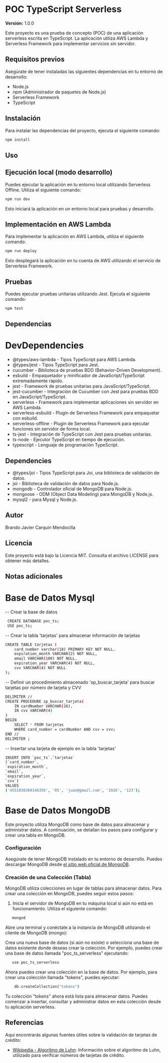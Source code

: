 # POC TypeScript Serverless

**Versión:** 1.0.0

Este proyecto es una prueba de concepto (POC) de una aplicación serverless escrita en TypeScript. La aplicación utiliza AWS Lambda y Serverless Framework para implementar servicios sin servidor.

## Requisitos previos

Asegúrate de tener instaladas las siguientes dependencias en tu entorno de desarrollo:

- Node.js
- npm (Administrador de paquetes de Node.js)
- Serverless Framework
- TypeScript

## Instalación

Para instalar las dependencias del proyecto, ejecuta el siguiente comando:

```bash
npm install
```

## Uso
## Ejecución local (modo desarrollo)
Puedes ejecutar la aplicación en tu entorno local utilizando Serverless Offline. Utiliza el siguiente comando:

```bash
npm run dev
```
Esto iniciará la aplicación en un entorno local para pruebas y desarrollo.

## Implementación en AWS Lambda
Para implementar la aplicación en AWS Lambda, utiliza el siguiente comando:

```bash
npm run deploy
```

Esto desplegará la aplicación en tu cuenta de AWS utilizando el servicio de Serverless Framework.

## Pruebas
Puedes ejecutar pruebas unitarias utilizando Jest. Ejecuta el siguiente comando:

```bash
npm test
```

## Dependencias
# DevDependencies
* @types/aws-lambda - Tipos TypeScript para AWS Lambda.
* @types/jest - Tipos TypeScript para Jest.
* cucumber - Biblioteca de pruebas BDD (Behavior-Driven Development).
* esbuild - Empaquetador y minificador de JavaScript/TypeScript extremadamente rápido.
* jest - Framework de pruebas unitarias para JavaScript/TypeScript.
* jest-cucumber - Integración de Cucumber con Jest para pruebas BDD en JavaScript/TypeScript.
* serverless - Framework para implementar aplicaciones sin servidor en AWS Lambda.
* serverless-esbuild - Plugin de Serverless Framework para empaquetar con esbuild.
* serverless-offline - Plugin de Serverless Framework para ejecutar funciones sin servidor de forma local.
* ts-jest - Integración de TypeScript con Jest para pruebas unitarias.
* ts-node - Ejecutor TypeScript en tiempo de ejecución.
* typescript - Lenguaje de programación TypeScript.

## Dependencies

* @types/joi - Tipos TypeScript para Joi, una biblioteca de validación de datos.
* joi - Biblioteca de validación de datos para Node.js.
* mongodb - Controlador oficial de MongoDB para Node.js.
* mongoose - ODM (Object Data Modeling) para MongoDB y Node.js.
* mysql2 - para Mysql y Node.js.

## Autor

Brando Javier Carquin Mendocilla

## Licencia

Este proyecto está bajo la Licencia MIT. Consulta el archivo LICENSE para obtener más detalles.

## Notas adicionales
# Base de Datos Mysql
-- Crear la base de datos
```bash
 CREATE DATABASE poc_ts;
 USE poc_ts;
```

-- Crear la tabla 'tarjetas' para almacenar información de tarjetas
```bash
CREATE TABLE tarjetas (
    card_number varchar(18) PRIMARY KEY NOT NULL,
    expiration_month VARCHAR(2) NOT NULL,
    email VARCHAR(100) NOT NULL,
    expiration_year VARCHAR(4) NOT NULL,
    cvv VARCHAR(4) NOT NULL
);
```
-- Definir un procedimiento almacenado 'sp_buscar_tarjeta' para buscar tarjetas por número de tarjeta y CVV
```bash
DELIMITER //
CREATE PROCEDURE sp_buscar_tarjeta(
    IN cardNumber VARCHAR(16),
    IN cvv VARCHAR(4)
)
BEGIN
    SELECT * FROM tarjetas
    WHERE card_number = cardNumber AND cvv = cvv;
END //
DELIMITER ;
```

-- Insertar una tarjeta de ejemplo en la tabla 'tarjetas'
```bash
INSERT INTO `poc_ts`.`tarjetas`
(`card_number`,
`expiration_month`,
`email`,
`expiration_year`,
`cvv`)
VALUES
('4551038360146356', '05', 'juan@gmail.com', '2026', '123');
```

# Base de Datos MongoDB

Este proyecto utiliza MongoDB como base de datos para almacenar y administrar datos. A continuación, se detallan los pasos para configurar y crear una tabla en MongoDB.

### Configuración

Asegúrate de tener MongoDB instalado en tu entorno de desarrollo. Puedes descargar MongoDB desde [el sitio web oficial de MongoDB](https://www.mongodb.com/try/download/community).

### Creación de una Colección (Tabla)

MongoDB utiliza colecciones en lugar de tablas para almacenar datos. Para crear una colección en MongoDB, puedes seguir estos pasos:

1. Inicia el servidor de MongoDB en tu máquina local si aún no está en funcionamiento. Utiliza el siguiente comando:

```bash
   mongod
```

Abre una terminal y conéctate a la instancia de MongoDB utilizando el cliente de MongoDB (mongo):

Crea una nueva base de datos (si aún no existe) o selecciona una base de datos existente donde deseas crear la colección. Por ejemplo, puedes crear una base de datos llamada "poc_ts_serverless" ejecutando:

```bash
   use poc_ts_serverless
```

Ahora puedes crear una colección en la base de datos. Por ejemplo, para crear una colección llamada "tokens", puedes ejecutar:

```bash
    db.createCollection("tokens")
```
Tu colección "tokens" ahora está lista para almacenar datos. Puedes comenzar a insertar, consultar y administrar datos en esta colección desde tu aplicación serverless.

## Referencias

Aquí encontrarás algunas fuentes útiles sobre la validación de tarjetas de crédito:

- [Wikipedia - Algoritmo de Luhn](https://es.wikipedia.org/wiki/Algoritmo_de_Luhn): Información sobre el algoritmo de Luhn, utilizado para verificar números de tarjetas de crédito.

